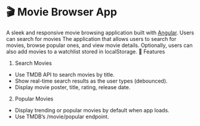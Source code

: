 # 🎬 Movie Browser App

A sleek and responsive movie browsing application built with [Angular](https://angular.io/). Users can search for movies
The application that allows users to search for movies, browse popular ones, and view movie details. Optionally, users can also add movies to a watchlist stored in localStorage.
📌 Features
1. Search Movies
* Use TMDB API to search movies by title.
* Show real-time search results as the user types (debounced).
* Display movie poster, title, rating, release date.

2. Popular Movies
* Display trending or popular movies by default when app loads.
* Use TMDB’s /movie/popular endpoint.
